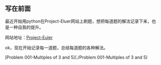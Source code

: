 ## 写在前面
最近开始用python在Project-Eluer网站上刷题，想把每道题的解法记录下来，也是一种自我的提升。

网站地址：[Project-Euler](https://projecteuler.net/)

ok，现在开始记录每一道题，总结每道题的各种解法。

[Problem 001-Multiples of 3 and 5](./Problem 001-Multiples of 3 and 5)
